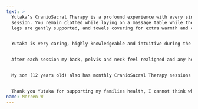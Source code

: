 ```yaml
---
text: >
  Yutaka’s CranioSacral Therapy is a profound experience with every single
  session. You remain clothed while laying on a massage table while the head and
  legs are gently supported, and towels covering for extra warmth and comfort. 


  Yutaka is very caring, highly knowledgeable and intuitive during the session… and I believe this wonderful combination of attributes ensures the body can heal in the most effective ways.  


  After each session my back, pelvis and neck feel realigned and any headaches completely disappear. Straight after each therapy session I feel a bit drowsy so I like to drink plenty of water, but following this my energy levels are much higher, I feel lighter, happier and more energetic. The benefits have been so powerful for me, more than a regular massage treatment. 


  My son (12 years old) also has monthly CranioSacral Therapy sessions with Yutaka for the past year or more. The benefits for him have been most noticeable at school with increased concentration, greater interest, balancing his emotions, and recovering from muscle aches and growing pains. The transformation of his overall health and happiness is astounding. 


  Thank you Yutaka for supporting my families health, I cannot think what we would do without you!”
name: Merren W
---
```

